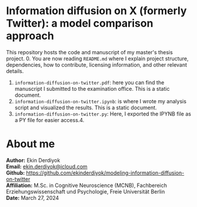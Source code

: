 # Information diffusion on X (formerly Twitter): a model comparison approach
This repository hosts the code and manuscript of my master's thesis project.
0. You are now reading `README.md` where I explain project structure, dependencies, how to contribute, licensing information, and other relevant details.
1. `information-diffusion-on-twitter.pdf`: here you can find the manuscript I submitted to the examination office. This is a static document.
2. `information-diffusion-on-twitter.ipynb`: is where I wrote my analysis script and visualized the results. This is a static document.
3. `information-diffusion-on-twitter.py`: Here, I exported the IPYNB file as a PY file for easier access.4. 

# About me
**Author:** Ekin Derdiyok <br>
**Email:** ekin.derdiyok@icloud.com <br>
**Github:** https://github.com/ekinderdiyok/modeling-information-diffusion-on-twitter <br>
**Affiliation:** M.Sc. in Cognitive Neuroscience (MCNB), Fachbereich Erziehungswissenschaft und Psychologie, Freie Universität Berlin <br>
**Date:** March 27, 2024 <br>
